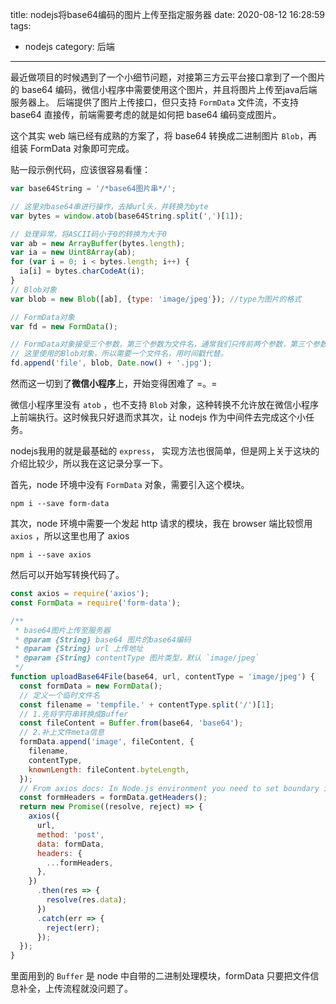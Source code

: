 title: nodejs将base64编码的图片上传至指定服务器
date: 2020-08-12 16:28:59
tags:
- nodejs
category: 后端
---

最近做项目的时候遇到了一个小细节问题，对接第三方云平台接口拿到了一个图片的 base64 编码，微信小程序中需要使用这个图片，并且将图片上传至java后端服务器上。
后端提供了图片上传接口，但只支持 `FormData` 文件流，不支持 base64 直接传，前端需要考虑的就是如何把 base64 编码变成图片。

这个其实 web 端已经有成熟的方案了，将 base64 转换成二进制图片 `Blob`，再组装 FormData 对象即可完成。

贴一段示例代码，应该很容易看懂：

```javascript
var base64String = '/*base64图片串*/';

// 这里对base64串进行操作，去掉url头，并转换为byte
var bytes = window.atob(base64String.split(',')[1]);

// 处理异常，将ASCII码小于0的转换为大于0
var ab = new ArrayBuffer(bytes.length);
var ia = new Uint8Array(ab);
for (var i = 0; i < bytes.length; i++) {
  ia[i] = bytes.charCodeAt(i);
}
// Blob对象
var blob = new Blob([ab], {type: 'image/jpeg'}); //type为图片的格式

// FormData对象
var fd = new FormData();

// FormData对象接受三个参数，第三个参数为文件名，通常我们只传前两个参数，第三个参数不传则使用默认文件名。
// 这里使用的Blob对象，所以需要一个文件名，用时间戳代替。
fd.append('file', blob, Date.now() + '.jpg');
```

然而这一切到了**微信小程序**上，开始变得困难了 =。=

微信小程序里没有 `atob` ，也不支持 `Blob` 对象，这种转换不允许放在微信小程序上前端执行。这时候我只好退而求其次，让 nodejs 作为中间件去完成这个小任务。

<!-- more -->

nodejs我用的就是最基础的 `express`， 实现方法也很简单，但是网上关于这块的介绍比较少，所以我在这记录分享一下。

首先，node 环境中没有 `FormData` 对象，需要引入这个模块。

```
npm i --save form-data
```

其次，node 环境中需要一个发起 http 请求的模块，我在 browser 端比较惯用 `axios` ，所以这里也用了 axios
```
npm i --save axios
```

然后可以开始写转换代码了。

```javascript
const axios = require('axios');
const FormData = require('form-data');

/**
 * base64图片上传至服务器
 * @param {String} base64 图片的base64编码
 * @param {String} url 上传地址
 * @param {String} contentType 图片类型，默认 `image/jpeg`
 */
function uploadBase64File(base64, url, contentType = 'image/jpeg') {
  const formData = new FormData();
  // 定义一个临时文件名
  const filename = 'tempfile.' + contentType.split('/')[1];
  // 1.先将字符串转换成Buffer
  const fileContent = Buffer.from(base64, 'base64');
  // 2.补上文件meta信息
  formData.append('image', fileContent, {
    filename,
    contentType,
    knownLength: fileContent.byteLength,
  });
  // From axios docs: In Node.js environment you need to set boundary in the header field 'Content-Type' by calling method `getHeaders`
  const formHeaders = formData.getHeaders();
  return new Promise((resolve, reject) => {
    axios({
      url,
      method: 'post',
      data: formData,
      headers: {
        ...formHeaders,
      },
    })
      .then(res => {
        resolve(res.data);
      })
      .catch(err => {
        reject(err);
      });
  });
}
```

里面用到的 `Buffer` 是 node 中自带的二进制处理模块，formData 只要把文件信息补全，上传流程就没问题了。
